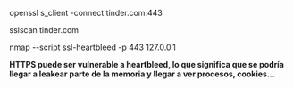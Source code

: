 openssl s_client -connect tinder.com:443

sslscan tinder.com

nmap --script ssl-heartbleed -p 443 127.0.0.1


**HTTPS puede ser vulnerable a heartbleed, lo que significa que se podría llegar a leakear parte de la memoria y llegar a ver procesos, cookies...**
